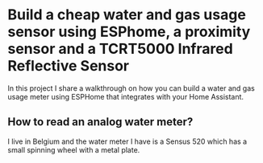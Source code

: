 # Build a cheap water and gas usage sensor using ESPhome, a proximity sensor and a TCRT5000 Infrared Reflective Sensor

In this project I share a walkthrough on how you can build a water and gas usage meter using ESPHome that integrates with your Home Assistant.

## How to read an analog water meter?
I live in Belgium and the water meter I have is a Sensus 520 which has a small spinning wheel with a metal plate.
